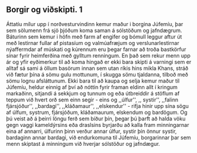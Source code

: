 ## Borgir og viðskipti. 1

Áttatíu mílur upp í norðvesturvindinn kemur maður i borgina Júfemíu, þar sem sölumenn frá sjö þjóðum koma saman á sólstöðum og jafndægrum. Báturinn sem kemur i höfn með farm af engifer og bómull leggur aftur út með lestirnar fullar af pistasíum og valmúafræjum og verslunarlestirnar nýaffermdar af múskati og kúrennum eru þegar farnar að troða bastkörfur sínar fyrir heimferðina með gylltum renningum.  En það sem rekur menn upp ár og yfir eyðimerkur til að koma hingað er ekki bara skipti á varningi sem er alltaf sá sami á öllum basörum innan sem utan ríkis hins mikla Khans, stráð við fætur þína á sömu gulu mottunum, í skugga sömu tjaldanna, tilboð með sömu lognu afsláttunum. Ekki bara til að kaupa og selja kemur maður til Júfemíu, heldur einnig af því að nóttin fyrir framan eldinn allt í kringum markaðinn, sitjandi á sekkjum og tunnum og eða útbreiddir á stöflum af teppum við hvert orð sem einn segir - eins og ,,úlfur'', ,, systir'', ,,falinn fjársjóður'', ,,bardagi'', ,,kláðamaur'', ,,elskendur'' - rifja hinir upp sína sögu af úlfum, systrum, fjársjóðum, kláðamaurum, elskendum og bardögum. Og þú veist að á þeirri löngu ferð sem bíður þín, þegar þú þarft að halda vöku gegn vaggi kameldýrsins eða draslsins byrjarðu að kalla fram minningarnar eina af annarri, úlfurinn þinn verður annar úlfur, systir þín önnur systir, bardaginn annar bardagi, við endurkomuna til Júfemíu, borgarinnar þar sem menn skiptast á minningum við hverjar sólstöður og jafndægur.